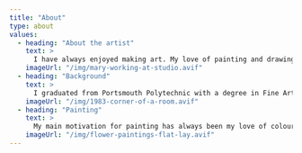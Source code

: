 ```yaml
---
title: "About"
type: about
values:
  - heading: "About the artist"
    text: >
      I have always enjoyed making art. My love of painting and drawing goes back to my childhood, when I would sit next to my father as he painted at his easel. Occasionally he would offer my pieces of board to paint on and my love of art was born. My early influences were mainly Mervyn Peake's illustrations for Treasure Island and I would write and illustrate my own stories.
    imageUrl: "/img/mary-working-at-studio.avif"
  - heading: "Background"
    text: >
      I graduated from Portsmouth Polytechnic with a degree in Fine Art. For many years I continued to pursue art alongside raising a family and working in a public library. In 2018, I started to paint full time after I broke my ankle. I used this time to start looking at my subject matter in detail.
    imageUrl: "/img/1983-corner-of-a-room.avif"
  - heading: "Painting"
    text: >
      My main motivation for painting has always been my love of colour. I love the jewel like colours in flowers and have been painting them in watercolour to depict their fragile nature. Watercolour is a difficult medium to master. It is very unforgiving, as each mistake is there for all to see. I have grown to love the challenge watercolour presents. It is the perfect medium to express the delicate nature of flowers. Each painting is a result of many drawings which I reassemble to make a new composition.
    imageUrl: "/img/flower-paintings-flat-lay.avif"
---
```

